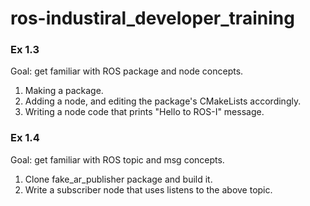 # ros-industiral_developer_training




### Ex 1.3 
Goal: get familiar with ROS package and node concepts.
1. Making a package.
2. Adding a node, and editing the package's CMakeLists accordingly.
3. Writing a node code that prints "Hello to ROS-I" message.

### Ex 1.4 
Goal: get familiar with ROS topic and msg concepts.
1. Clone fake_ar_publisher package and build it.
2. Write a subscriber node that uses listens to the above topic.

 